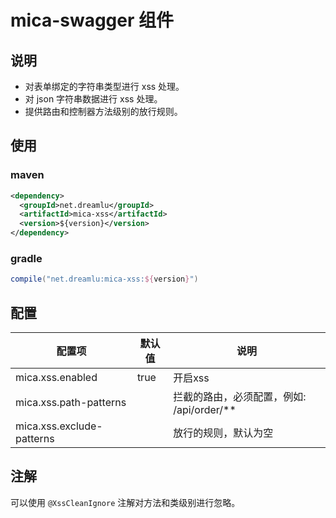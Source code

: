 # mica-swagger 组件

## 说明
- 对表单绑定的字符串类型进行 xss 处理。
- 对 json 字符串数据进行 xss 处理。
- 提供路由和控制器方法级别的放行规则。

## 使用
### maven
```xml
<dependency>
  <groupId>net.dreamlu</groupId>
  <artifactId>mica-xss</artifactId>
  <version>${version}</version>
</dependency>
```

### gradle
```groovy
compile("net.dreamlu:mica-xss:${version}")
```

## 配置
| 配置项 | 默认值 | 说明 |
| ----- | ------ | ------ |
| mica.xss.enabled | true | 开启xss |
| mica.xss.path-patterns |  | 拦截的路由，必须配置，例如: /api/order/** |
| mica.xss.exclude-patterns |  | 放行的规则，默认为空 |

## 注解
可以使用 `@XssCleanIgnore` 注解对方法和类级别进行忽略。